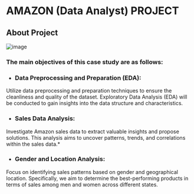 # AMAZON (Data Analyst) PROJECT
## About Project

![image]([https://github.com/VishalMurya/Amazom-Data-Analysis-/assets/146605505/c2a73c04-2d2f-4ab3-8a36-ea21f1383842](https://thinktreemedia.in/blog/wp-content/uploads/2024/05/how-to-run-multiple-ad-campaigns-on-facebook.png))

### The main objectives of this case study are as follows:


* ### Data Preprocessing and Preparation (EDA):

Utilize data preprocessing and preparation techniques to ensure the cleanliness and quality of the dataset. Exploratory Data Analysis (EDA) will be conducted to gain insights into the data structure and characteristics.
* ### Sales Data Analysis:

Investigate Amazon sales data to extract valuable insights and propose solutions. This analysis aims to uncover patterns, trends, and correlations within the sales data.* 
* ### Gender and Location Analysis:

Focus on identifying sales patterns based on gender and geographical location. Specifically, we aim to determine the best-performing products in terms of sales among men and women across different states.





